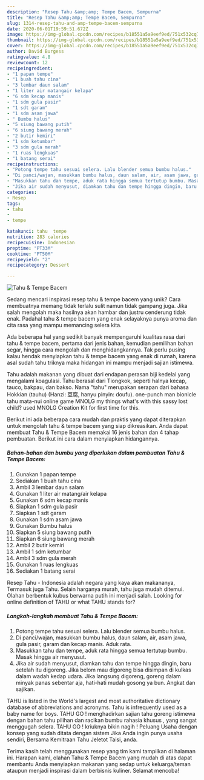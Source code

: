 ```yaml
---
description: "Resep Tahu &amp;amp; Tempe Bacem, Sempurna"
title: "Resep Tahu &amp;amp; Tempe Bacem, Sempurna"
slug: 1314-resep-tahu-and-amp-tempe-bacem-sempurna
date: 2020-06-01T19:59:51.672Z
image: https://img-global.cpcdn.com/recipes/b18551a5a9eef9ed/751x532cq70/tahu-tempe-bacem-foto-resep-utama.jpg
thumbnail: https://img-global.cpcdn.com/recipes/b18551a5a9eef9ed/751x532cq70/tahu-tempe-bacem-foto-resep-utama.jpg
cover: https://img-global.cpcdn.com/recipes/b18551a5a9eef9ed/751x532cq70/tahu-tempe-bacem-foto-resep-utama.jpg
author: David Burgess
ratingvalue: 4.8
reviewcount: 12
recipeingredient:
- "1 papan tempe"
- "1 buah tahu cina"
- "3 lembar daun salam"
- "1 liter air matangair kelapa"
- "6 sdm kecap manis"
- "1 sdm gula pasir"
- "1 sdt garam"
- "1 sdm asam jawa"
- " Bumbu halus"
- "5 siung bawang putih"
- "6 siung bawang merah"
- "2 butir kemiri"
- "1 sdm ketumbar"
- "3 sdm gula merah"
- "1 ruas lengkuas"
- "1 batang serai"
recipeinstructions:
- "Potong tempe tahu sesuai selera. Lalu blender semua bumbu halus."
- "Di panci/wajan, masukkan bumbu halus, daun salam, air, asam jawa, gula pasir, garam dan kecap manis. Aduk rata."
- "Masukkan tahu dan tempe, aduk rata hingga semua tertutup bumbu. Masak hingga air menyusut."
- "Jika air sudah menyusut, diamkan tahu dan tempe hingga dingin, baru setelah itu digoreng. Jika belom mau digoreng bisa disimpan di kulkas dalam wadah kedap udara. Jika langsung digoreng, goreng dalam minyak panas sebentar aja, hati-hati mudah gosong ya bun. Angkat dan sajikan."
categories:
- Resep
tags:
- tahu
- 
- tempe

katakunci: tahu  tempe 
nutrition: 283 calories
recipecuisine: Indonesian
preptime: "PT33M"
cooktime: "PT50M"
recipeyield: "2"
recipecategory: Dessert

---
```



![Tahu &amp; Tempe Bacem](https://img-global.cpcdn.com/recipes/b18551a5a9eef9ed/751x532cq70/tahu-tempe-bacem-foto-resep-utama.jpg)

Sedang mencari inspirasi resep tahu &amp; tempe bacem yang unik? Cara membuatnya memang tidak terlalu sulit namun tidak gampang juga. Jika salah mengolah maka hasilnya akan hambar dan justru cenderung tidak enak. Padahal tahu &amp; tempe bacem yang enak selayaknya punya aroma dan cita rasa yang mampu memancing selera kita.

Ada beberapa hal yang sedikit banyak mempengaruhi kualitas rasa dari tahu &amp; tempe bacem, pertama dari jenis bahan, kemudian pemilihan bahan segar, hingga cara mengolah dan menghidangkannya. Tak perlu pusing kalau hendak menyiapkan tahu &amp; tempe bacem yang enak di rumah, karena asal sudah tahu triknya maka hidangan ini mampu menjadi sajian istimewa.

Tahu adalah makanan yang dibuat dari endapan perasan biji kedelai yang mengalami koagulasi. Tahu berasal dari Tiongkok, seperti halnya kecap, tauco, bakpau, dan bakso. Nama &#34;tahu&#34; merupakan serapan dari bahasa Hokkian (tauhu) (Hanzi: 豆腐, hanyu pinyin: doufu). one-punch man bionicle tahu mata-nui online game MNOLG my things what&#39;s with this sassy lost child? used MNOLG Creation Kit for first time for this.


Berikut ini ada beberapa cara mudah dan praktis yang dapat diterapkan untuk mengolah tahu &amp; tempe bacem yang siap dikreasikan. Anda dapat membuat Tahu &amp; Tempe Bacem memakai 16 jenis bahan dan 4 tahap pembuatan. Berikut ini cara dalam menyiapkan hidangannya.

<!--inarticleads1-->

##### Bahan-bahan dan bumbu yang diperlukan dalam pembuatan Tahu &amp; Tempe Bacem:

1. Gunakan 1 papan tempe
1. Sediakan 1 buah tahu cina
1. Ambil 3 lembar daun salam
1. Gunakan 1 liter air matang/air kelapa
1. Gunakan 6 sdm kecap manis
1. Siapkan 1 sdm gula pasir
1. Siapkan 1 sdt garam
1. Gunakan 1 sdm asam jawa
1. Gunakan  Bumbu halus
1. Siapkan 5 siung bawang putih
1. Siapkan 6 siung bawang merah
1. Ambil 2 butir kemiri
1. Ambil 1 sdm ketumbar
1. Ambil 3 sdm gula merah
1. Gunakan 1 ruas lengkuas
1. Sediakan 1 batang serai


Resep Tahu - Indonesia adalah negara yang kaya akan makananya, Termasuk juga Tahu. Selain harganya murah, tahu juga mudah ditemui. Olahan berbentuk kubus berwarna putih ini menjadi salah. Looking for online definition of TAHU or what TAHU stands for? 

<!--inarticleads2-->

##### Langkah-langkah membuat Tahu &amp; Tempe Bacem:

1. Potong tempe tahu sesuai selera. Lalu blender semua bumbu halus.
1. Di panci/wajan, masukkan bumbu halus, daun salam, air, asam jawa, gula pasir, garam dan kecap manis. Aduk rata.
1. Masukkan tahu dan tempe, aduk rata hingga semua tertutup bumbu. Masak hingga air menyusut.
1. Jika air sudah menyusut, diamkan tahu dan tempe hingga dingin, baru setelah itu digoreng. Jika belom mau digoreng bisa disimpan di kulkas dalam wadah kedap udara. Jika langsung digoreng, goreng dalam minyak panas sebentar aja, hati-hati mudah gosong ya bun. Angkat dan sajikan.


TAHU is listed in the World&#39;s largest and most authoritative dictionary database of abbreviations and acronyms. Tahu is infrequently used as a baby name for boys. TAHU GO ! menghadirkan sajian tahu goreng istimewa dengan bahan tahu pilihan dan racikan bumbu rahasia khusus , yang sangat menggugah selera. TAHU GO ! kriuknya bikin nagih ! Peluang Usaha dengan konsep yang sudah ditata dengan sistem Jika Anda ingin punya usaha sendiri, Bersama Kemitraan Tahu Jeletot Taisi, anda. 

Terima kasih telah menggunakan resep yang tim kami tampilkan di halaman ini. Harapan kami, olahan Tahu &amp; Tempe Bacem yang mudah di atas dapat membantu Anda menyiapkan makanan yang sedap untuk keluarga/teman ataupun menjadi inspirasi dalam berbisnis kuliner. Selamat mencoba!
